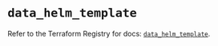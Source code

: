 # `data_helm_template`

Refer to the Terraform Registry for docs: [`data_helm_template`](https://registry.terraform.io/providers/hashicorp/helm/3.0.2/docs/data-sources/template).
